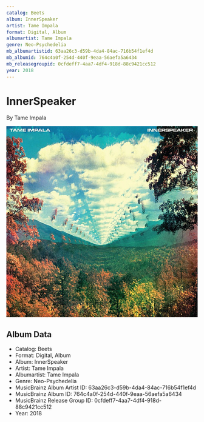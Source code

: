 ```yaml
---
catalog: Beets
album: InnerSpeaker
artist: Tame Impala
format: Digital, Album
albumartist: Tame Impala
genre: Neo-Psychedelia
mb_albumartistid: 63aa26c3-d59b-4da4-84ac-716b54f1ef4d
mb_albumid: 764c4a0f-254d-440f-9eaa-56aefa5a6434
mb_releasegroupid: 0cfdeff7-4aa7-4df4-918d-88c9421cc512
year: 2018
---
```


# InnerSpeaker

By Tame Impala

![](../../assets/beetscovers/Tame_Impala-InnerSpeaker.jpg)

## Album Data

- Catalog: Beets
- Format: Digital, Album
- Album: InnerSpeaker
- Artist: Tame Impala
- Albumartist: Tame Impala
- Genre: Neo-Psychedelia
- MusicBrainz Album Artist ID: 63aa26c3-d59b-4da4-84ac-716b54f1ef4d
- MusicBrainz Album ID: 764c4a0f-254d-440f-9eaa-56aefa5a6434
- MusicBrainz Release Group ID: 0cfdeff7-4aa7-4df4-918d-88c9421cc512
- Year: 2018

